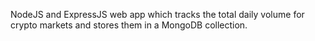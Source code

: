NodeJS and ExpressJS web app which tracks the total daily volume for crypto markets and stores them in a MongoDB collection. 
